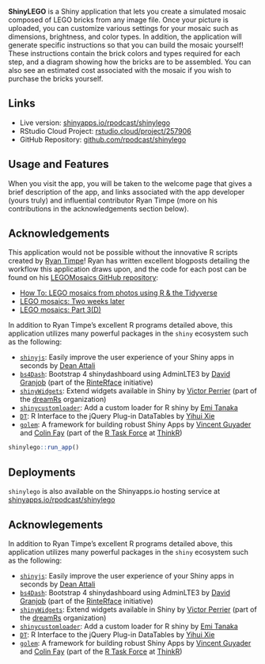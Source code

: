 **ShinyLEGO** is a Shiny application that lets you create a simulated
mosaic composed of LEGO bricks from any image file. Once your picture is
uploaded, you can customize various settings for your mosaic such as
dimensions, brightness, and color types. In addition, the application
will generate specific instructions so that you can build the mosaic
yourself\! These instructions contain the brick colors and types
required for each step, and a diagram showing how the bricks are to be
assembled. You can also see an estimated cost associated with the mosaic 
if you wish to purchase the bricks yourself.

## Links

* Live version: [shinyapps.io/rpodcast/shinylego](https://shinyapps.io/rpodcast/shinylego)
* RStudio Cloud Project: [rstudio.cloud/project/257906](https://rstudio.cloud/project/257906)
* GitHub Repository: [github.com/rpodcast/shinylego](https://github.com/rpodcast/shinylego)

## Usage and Features

When you visit the app, you will be taken to the welcome page that gives a brief description of the app, and links associated with the app developer (yours truly) and influential contributor Ryan Timpe (more on his contributions in the acknowledgements section below).

## Acknowledgements

This application would not be possible without the innovative R scripts
created by [Ryan Timpe](http://www.ryantimpe.com/)\! Ryan has written
excellent blogposts detailing the workflow this application draws upon,
and the code for each post can be found on his [LEGOMosaics GitHub
repository](https://github.com/ryantimpe/LEGOMosaics):

  - [How To: LEGO mosaics from photos using R & the
    Tidyverse](http://www.ryantimpe.com/post/lego-mosaic1/)
  - [LEGO mosaics: Two weeks
    later](http://www.ryantimpe.com/post/lego-mosaic2/)
  - [LEGO mosaics:
    Part 3(D)](http://www.ryantimpe.com/post/lego-mosaic3/)

In addition to Ryan Timpe’s excellent R programs detailed above, this
application utilizes many powerful packages in the `shiny` ecosystem
such as the following:

  - [`shinyjs`](https://deanattali.com/shinyjs): Easily improve the user
    experience of your Shiny apps in seconds by [Dean
    Attali](https://deanattali.com/)
  - [`bs4Dash`](https://rinterface.github.io/bs4Dash/index.html):
    Bootstrap 4 shinydashboard using AdminLTE3 by [David
    Granjob](https://twitter.com/divadnojnarg) (part of the
    [RinteRface](https://rinterface.com/) initiative)
  - [`shinyWidgets`](https://dreamrs.github.io/shinyWidgets/index.html):
    Extend widgets available in Shiny by [Victor
    Perrier](https://twitter.com/_pvictorr) (part of the
    [dreamRs](https://www.dreamrs.fr/)
    organization)
  - [`shinycustomloader`](https://emitanaka.github.io/shinycustomloader/):
    Add a custom loader for R shiny by [Emi
    Tanaka](https://emitanaka.github.io/)
  - [`DT`](https://rstudio.github.io/DT): R Interface to the jQuery
    Plug-in DataTables by [Yihui Xie](https://yihui.name/)
  - [`golem`](https://github.com/ThinkR-open/golem/): A framework for
    building robust Shiny Apps by [Vincent
    Guyader](https://github.com/VincentGuyader) and [Colin
    Fay](http://colinfay.me/) (part of the [R Task
    Force](https://rtask.thinkr.fr/) at [ThinkR](https://thinkr.fr/))



``` r
shinylego::run_app()
```

## Deployments

`shinylego` is also available on the Shinyapps.io hosting service at
[shinyapps.io/rpodcast/shinylego](https://shinyapps.io/rpodcast/shinylego)

## Acknowlegements

In addition to Ryan Timpe’s excellent R programs detailed above, this
application utilizes many powerful packages in the `shiny` ecosystem
such as the following:

  - [`shinyjs`](https://deanattali.com/shinyjs): Easily improve the user
    experience of your Shiny apps in seconds by [Dean
    Attali](https://deanattali.com/)
  - [`bs4Dash`](https://rinterface.github.io/bs4Dash/index.html):
    Bootstrap 4 shinydashboard using AdminLTE3 by [David
    Granjob](https://twitter.com/divadnojnarg) (part of the
    [RinteRface](https://rinterface.com/) initiative)
  - [`shinyWidgets`](https://dreamrs.github.io/shinyWidgets/index.html):
    Extend widgets available in Shiny by [Victor
    Perrier](https://twitter.com/_pvictorr) (part of the
    [dreamRs](https://www.dreamrs.fr/)
    organization)
  - [`shinycustomloader`](https://emitanaka.github.io/shinycustomloader/):
    Add a custom loader for R shiny by [Emi
    Tanaka](https://emitanaka.github.io/)
  - [`DT`](https://rstudio.github.io/DT): R Interface to the jQuery
    Plug-in DataTables by [Yihui Xie](https://yihui.name/)
  - [`golem`](https://github.com/ThinkR-open/golem/): A framework for
    building robust Shiny Apps by [Vincent
    Guyader](https://github.com/VincentGuyader) and [Colin
    Fay](http://colinfay.me/) (part of the [R Task
    Force](https://rtask.thinkr.fr/) at [ThinkR](https://thinkr.fr/))
